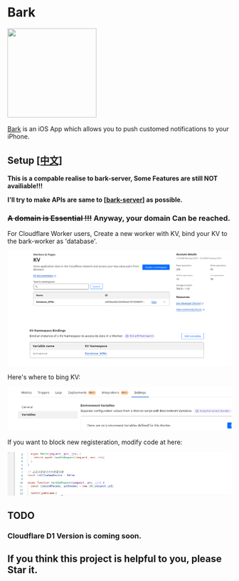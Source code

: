 # Bark

<img src="https://wx3.sinaimg.cn/mw690/0060lm7Tly1g0nfnjjxbbj30sg0sg757.jpg" width=200px height=200px />

[Bark](https://github.com/Finb/Bark) is an iOS App which allows you to push customed notifications to your iPhone.

## Setup [[中文]](README_zh.md)

**This is a compable realise to bark-server, Some Features are still NOT availiable!!!**

**I'll try to make APIs are same to [[bark-server](https://github.com/Finb/bark-server)] as possible.**

### ~~A domain is Essential !!!~~ Anyway, your domain Can be reached.

For Cloudflare Worker users, Create a new worker with KV, bind your KV to the bark-worker as 'database'.

<img src="doc/images/Screenshot from 2023-10-24 08-54-05.png">

<img src="doc/images/Screenshot from 2023-10-24 08-54-31.png">


Here's where to bing KV:

<img src="doc/images/Screenshot from 2023-10-25 22-05-51.png">

If you want to block new registeration, modify code at here:

<img src="doc/images/Screenshot from 2023-10-25 22-05-13.png">

## TODO

### Cloudflare D1 Version is coming soon.

## If you think this project is helpful to you, please Star it.

